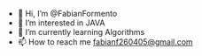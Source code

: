 - 👋 Hi, I’m @FabianFormento
- 👀 I’m interested in JAVA
- 🌱 I’m currently learning Algorithms
- 📫 How to reach me fabianf260405@gmail.com

<!---
FabianFormento/FabianFormento is a ✨ special ✨ repository because its `README.md` (this file) appears on your GitHub profile.
You can click the Preview link to take a look at your changes.
--->
